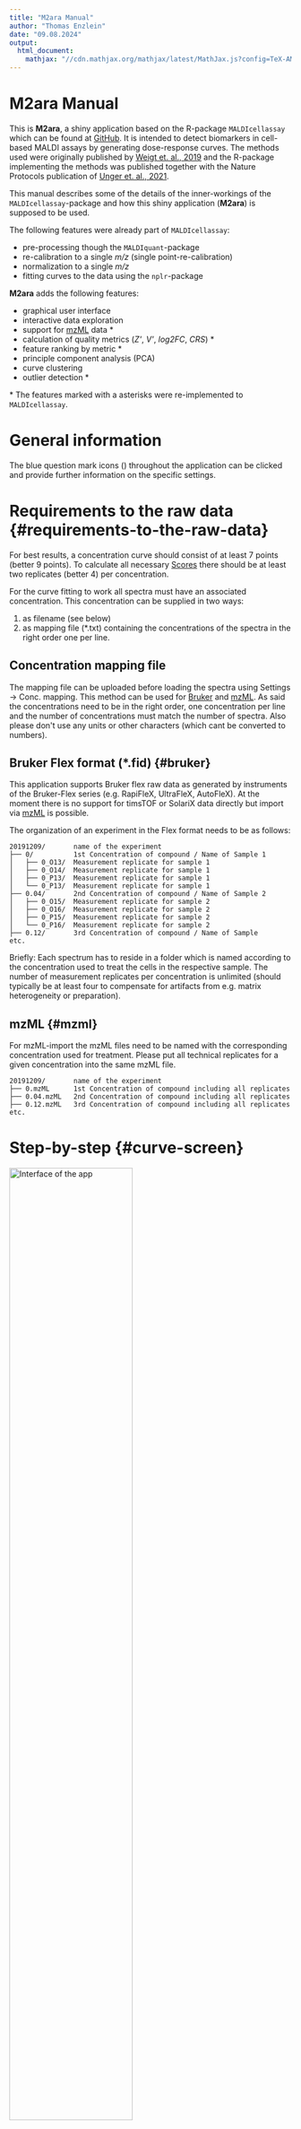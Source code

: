 ```yaml
---
title: "M2ara Manual"
author: "Thomas Enzlein"
date: "09.08.2024"
output:
  html_document:
    mathjax: "//cdn.mathjax.org/mathjax/latest/MathJax.js?config=TeX-AMS-MML_HTMLorMML"
---
```




# M2ara Manual

This is **M2ara**, a shiny application based on the R-package `MALDIcellassay` which can be found at [GitHub](https://github.com/CeMOS-Mannheim/MALDIcellassay). It is intended to detect biomarkers in cell-based MALDI assays by generating dose-response curves. The methods used were originally published by [Weigt et. al., 2019](https://www.sciencedirect.com/science/article/pii/S2451945619302053?via%3Dihub) and the R-package implementing the methods was published together with the Nature Protocols publication of [Unger et. al., 2021](https://www.nature.com/articles/s41596-021-00624-z).

This manual describes some of the details of the inner-workings of the `MALDIcellassay`-package and how this shiny application (**M2ara**) is supposed to be used.

The following features were already part of `MALDIcellassay`:

-   pre-processing though the `MALDIquant`-package
-   re-calibration to a single *m/z* (single point-re-calibration)
-   normalization to a single *m/z*
-   fitting curves to the data using the `nplr`-package

**M2ara** adds the following features:

-   graphical user interface
-   interactive data exploration
-   support for [mzML](#mzml) data \*
-   calculation of quality metrics (*Z'*, *V'*, *log2FC*, *CRS*) \*
-   feature ranking by metric \*
-   principle component analysis (PCA)
-   curve clustering
-   outlier detection \*

\* The features marked with a asterisks were re-implemented to `MALDIcellassay`.

# General information

The blue question mark icons (<!--html_preserve--><i class="far fa-circle-question" role="presentation" aria-label="circle-question icon"></i><!--/html_preserve-->) throughout the application can be clicked and provide further information on the specific settings.

# Requirements to the raw data {#requirements-to-the-raw-data}

For best results, a concentration curve should consist of at least 7 points (better 9 points).
To calculate all necessary [Scores](#scores) there should be at least two replicates (better 4) per concentration.

For the curve fitting to work all spectra must have an associated concentration. This concentration can be supplied in two ways: 
1. as filename (see below) 
2. as mapping file (\*.txt) containing the concentrations of the spectra in the right order one per line.

## Concentration mapping file 
The mapping file can be uploaded before loading the spectra using Settings -\> Conc. mapping. This method can be used for [Bruker](#bruker) and [mzML](#mzml). As said the concentrations need to be in the right order, one concentration per line and the number of concentrations must match the number of spectra. Also please don't use any units or other characters (which cant be converted to numbers).

## Bruker Flex format (\*.fid) {#bruker}

This application supports Bruker flex raw data as generated by instruments of the Bruker-Flex series (e.g. RapiFleX, UltraFleX, AutoFleX). At the moment there is no support for timsTOF or SolariX data directly but import via [mzML](#mzml) is possible.

The organization of an experiment in the Flex format needs to be as follows:

```         
20191209/       name of the experiment
├── 0/          1st Concentration of compound / Name of Sample 1
│   ├── 0_O13/  Measurement replicate for sample 1
│   ├── 0_O14/  Measurement replicate for sample 1
│   ├── 0_P13/  Measurement replicate for sample 1
│   └── 0_P13/  Measurement replicate for sample 1
├── 0.04/       2nd Concentration of compound / Name of Sample 2
│   ├── 0_O15/  Measurement replicate for sample 2
│   ├── 0_O16/  Measurement replicate for sample 2
│   ├── 0_P15/  Measurement replicate for sample 2
│   └── 0_P16/  Measurement replicate for sample 2
├── 0.12/       3rd Concentration of compound / Name of Sample 
etc.
```

Briefly: Each spectrum has to reside in a folder which is named according to the concentration used to treat the cells in the respective sample. The number of measurement replicates per concentration is unlimited (should typically be at least four to compensate for artifacts from e.g. matrix heterogeneity or preparation).

## mzML {#mzml}

For mzML-import the mzML files need to be named with the corresponding concentration used for treatment. Please put all technical replicates for a given concentration into the same mzML file.

```         
20191209/       name of the experiment
├── 0.mzML      1st Concentration of compound including all replicates
├── 0.04.mzML   2nd Concentration of compound including all replicates
├── 0.12.mzML   3rd Concentration of compound including all replicates
etc.
```

# Step-by-step {#curve-screen}

<div class="figure">
<img src="figures/interface.png" alt="Interface of the app" width="66%" />
<p class="caption">Interface of the app</p>
</div>

1.  Click on the **Select folder**-button (1, see figure above) and select a folder containing your experiment (see [Requirements to the raw data](#requirements-to-the-raw-data)). The following dialog is displayed:\
    <img src="figures/selectFolder.png" width="431" />

2.  Click on the **Load spectra**-button (1) to import your spectra. Depending on the size of the experiment, loading takes 30s - 3 minutes.

3.  You may now change any of the settings in the sidebar (2). Once your are satisfied click the **Process spectra**-button on the bottom of the sidebar.

4.  Analyze your data by clicking on entries in the table on bottom left (3). The plots for the curve and the peaks will change accordingly (4). You may want to display error bars or use the slider to change the displayed *m/z*-range (aka zoom) in the plot displaying the peaks. Note, you do not need to re-upload your data if you want to play with the settings. Just click the **Process spectra**-button again to re-do the calculations and after a short time your results will be updated.

5.  If you want to save the curve fit and peak profile of a given *m/z*-value you can click the download button below the peak table to save your results as \*.csv.

# Analysis pipeline

The analysis pipeline consist of the following steps (see figure below for a graphical overview):

1.  The folder of the experiment is selected (see [Requirements to the raw data](#requirements-to-the-raw-data))
2.  The data is loaded. Note, all steps after step 2 will use the data currently loaded. This means that there is no need to re-load the data if any changes are made to the settings.
3.  `Preprocessing` is applied to the raw data. This includes (in this order) `Smoothing` using "Savitzky Golay" method, `Baseline` substraction using "Top Hat" method, `Square-root transformation` of the intensity, `Detect peaks` of raw (single) spectra.
4.  The peaks are used to do the (single-point) `recalibration` on the single (continuous) spectra additionally the peaks are also recalibrated themselfs.
5.  The recalibrated single peaks are used to determine the normalization factor (does only apply for the `mz` normalization method). The `normalization` is applied to the single (continuous) spectra.
6.  The single peaks are used to do the alignment of the single (continuous) spectra.
7.  `Average spectra`: The single (continuous) spectra are used for averaging the measurement replicates for each concentration.
8.  `Detect peaks` of average spectra.
9.  `Intensity matrix`: The peaks of the average spectra are transformed into a matrix with columns representing *m/z* values and rows representing concentrations whereas cells contain the respective intensity.
10. `Varience filtering` is applied.
11. `Curve fitting` is performed.
12. `Quality metrics` are calculated (*V'*, *Z'*, *SSMD*, *Log2FC*, *CRS*).
13. The peaks can be selected in the `Peak table`.
14. The respective dose-response curve as well as the peak profile is visualized and might be saved.

<div class="figure">
<img src="figures/pipeline.png" alt="Schematic outline of the analysis workflow" width="66%" />
<p class="caption">Schematic outline of the analysis workflow</p>
</div>

# Individual screens

## Main Tab

### Curve subtab

The main [Curve](#curve-screen) screen is intended for a univariate analysis in a peak-by-peak manner.

On the upper right fitted curves and individual data points are shown (error bars showing the standard deviation or standard error of the mean can be displayed using the drop down menu). This plot can be used to judge the goodness of fit and the general curve shape manually.

The upper left show's a zoom-in to the corresponding individual peaks. The level of zoom can be adjusted to either display details of the peaks or investigate the surroundings of a single e.g. to judge if it is part of a isotopic envelope.

Below the two plots the peak table is shown. Here all found signals as well as all metrics are displayed. The two upper plots will change if a signal is selected.

#### Scores

**M²ara** comes with a variety of helpful scores/metrics that are meant to help judging the quality of response curves.

##### Modified Z':

In pharmaceutical industry and research, the quality of a bioassay is assessed by common metrics that rely on a negative and positive control [Zhang et al., 1999](https://pubmed.ncbi.nlm.nih.gov/10838414/), [Iversen et al., 2006](https://doi.org/10.1177/1087057105285610), [Ravkin et al., 2004](http://www.ravkin.net/articles/5322-7.pdf) . However, in order to be able to explore unknown cellular drug effects in whole-cell MALDI MS bioassays and to classify m/z features as either up-, down- or non-regulated, characteristic measures need to be deduced from the concentration response data directly. First, to assess the variability within the assay data relative to the effective window size, a modified form of the *Z’* factor [Zhang et al., 1999](https://pubmed.ncbi.nlm.nih.gov/10838414/), defined by 

$$
Z'_{mod.} = 1-\frac{3*(\sigma_u+\sigma_l)}{|\mu_u-\mu_l|}
$$ 

is implemented into **M²ara**. The modified *Z'* score helps to make a judgment about the distance of the means ( $\mu$ , more is better) and standard deviation ( $\sigma$ , less is better) of the upper ( $_u$ ) and lower ( $_l$ ) end of the curve.

##### Modified V':

The modified *V'* [Ravkin et al., 2004](http://www.ravkin.net/articles/5322-7.pdf) is introduced to assess the root-mean-square deviation of the response data relative to the log-logistic model fit, determined by 

$$
V'_{mod.}=1-6*\frac{\sigma_f}{|a_u-a_l|} 
$$ 

with 

$$
\sigma_f=\sqrt{\frac{1}{N}\sum(f_{exp}-f)^2}
$$

where $\sigma_f$ is the standard deviation of the residuals of the 4-parameter non-linear regression model *f* calculated from the experimental (exp) data and the model. Hereby, the modified *V'* factor reflects the goodness of the fit and thus the variance within all data points described by the model.
In short: *V'* focuses more on the goodness of fit of the curve to the data points.

##### Log2-Fold-Change

The $Log_2FC$ denotes the magnitude i.e. effect size of a response. It is defined as:

$$
Log_2 FC =log_2\frac{a_u}{a_l}
$$

where $a_u$ and $a_l$ the upper and lower asymptotes.
In short: The $Log_2FC$ gives the raw (no variation of data points considered) difference between the upper and lower part of the curve.

##### SSMD

The Strictly Standardized Mean Difference (*SSMD*), is implemented [Bray and Carpenter 2004](https://pubmed.ncbi.nlm.nih.gov/23469374/); [Zhang et al., 2007](https://doi.org/10.1016/j.ygeno.2006.12.014), with:

$$
SSMD = \frac{|\mu_l-\mu_u|}{\sqrt{\sigma^2_u+\sigma^2_l}}
$$
In short: The *SSMD* gives the difference between the upper and lower part of the curves in units of standard deviation. Or in other words, it gives a weigthed differences.

##### Curve-repsonse-score (CRS)

$$
CRS=
\begin{cases}
\frac{fcScore+vScore+zScore}{3}*100,\\
0 \quad for \quad Z'_{mod.}<-0.5 \quad or \quad V'_{mod.}<-0.5
\end{cases}
$$
with

$$
fcScore=
\begin{cases}
1 \quad for \quad |log_2FC| > log_2FC_{max}\\
\frac{|log_2FC|}{log_2FC}
\end{cases}
$$

and

$$
vScore=V'_{mod.}
$$

and

$$
zScore=
\begin{cases}
1 \quad for \quad Z'_{mod.}>0.5\\
\frac{Z'_{mod.}}{0.5} \quad for \quad 0.5 > Z'_{mod.}>-0.5
\end{cases}
$$

The *CRS* combines three measures used to describe the quality of a response curve, the effect size defined as $Log_2FC$ and incorporated in the fcScore, the $V'_{mod.}$ factor being equal to the vScore and the $Z'_{mod.}$ factor used in the definition of the zScore. In the fcScore, the $Log_2FC$ is normalized by and thresholded at $Log_2FC_{max}=2.59$ . The factor is chosen to not overrate features that exhibit substantial changes. The restriction of the $Z'_{mod.}$ factor to the zScore is made due to the common interpretation of the *Z’* factor (Zhang, Chung and Oldenburg 1999). For $Z'_{mod.}>0.5$ a bioassay is said to be excellent, since for $\sigma_l=\sigma_u$ a value of 0.5 is equivalent to a separation of 12 standard deviations between $\mu_u$ and $\mu_l$ . Accordingly, a value of -0.5 is equivalent to a separation of 3 standard deviations between  $\mu_u$ and $\mu_l$ for $\sigma_l=\sigma_u$ . The rather moderate lower threshold is in particular of importance for MALDI MS-based bioassay exhibiting a relatively high variance in the data. 

### Metrics subtab

The metrics screen enables to visualize different metrics (*Z'*, *V'*, *SSMD*, *logFC*, *CRS* as well as pEC50, etc.) as a function of **m/z**. The direction of the peaks (up or down) highlights the direction of regulation (if the intensity of the signal increases or decreases with the concentration). It is therefor useful to get a fast overview of the whole data set. The different metrics concentrate on different aspects of the quality of the curve.

## QC tab

The top part of the OC tab focuses on the (potential) peak used for re-calibration and enables the user to inspect the alignment of the (average) spectra per concentration.

The lower left part shows different metrics (both assay quality metrics like *Z'*, *V'*, *CRS* and MALDI parameters like total ion current as well as re-calibration shifts and PCA loadings) per spot in a target plate view. **This functionality is currently only featured for Bruker raw data. And wont be visible with the `mzML` input file format selected.**

The lower right shows processing (and in case of Bruker data also some measurement meta data) as a summary.

<div class="figure">
<img src="figures/qc.png" alt="Example of QC-tab" width="66%" />
<p class="caption">Example of QC-tab</p>
</div>

## PCA tab

A PCA (Principle component analysis) enables a multivariate view to the data by dimensional reduction. Although, on its own its hard to identify biomarkers/regulated signals with it, the PCA is highly useful to judge the general concentration-dependent differences introduced by the treatment. A high separation of the different concentrations shows that some multivariate effects are in place were-as a low separation hints at either low effects overall or effects that are unique to some single (and most likely rather small) peaks. This is why the PCA can be a nice addition to the univariate analysis featured on the [Curves](#curve-screen)-screen The PCA can be generated by clicking on the `Perform PCA`-Button.

<div class="figure">
<img src="figures/pca_scores.png" alt="PCA scores plot" width="66%" />
<p class="caption">PCA scores plot</p>
</div>

The drop down menu's adjust the PC (Principle component) shown on the x- and y-axis. The sliders adjust the L1 (Lasso) and L2 (Ridge) penalty. A high L1 penalty will lead to a sparse (low amount of non-zero loading's) representations of the data, making it easier to identify factors (signals) that influence the separation shown in the scores plot. If the L1 penalty is set to 0 a normal (dense) PCA will be generated.

The loading's can used to identify peaks that have a high influence to the scores of the PCA.

<div class="figure">
<img src="figures/pca_loadings.png" alt="PCA loadings plot" width="66%" />
<p class="caption">PCA loadings plot</p>
</div>

Using the `Summarise loadings`-button either the summarized (see figure above) or full (in a loadings vs **m/z** spectrum) loading's can be visualized. Using the `Send to peak table`-button the numeric loading's can be send to the peak table on the [Curve](#curve-screen)-screen to investigate easily if the overlap with univariate signals of interest (high scores in *Z'*, *V'* or *CRS*) or if the represent a separate regulation cause by many smaller changes not strong enough to lead to high scores on their own.

## Cluster tab

The cluster tab enables to cluster curves based on their shape to enable to detect signals of interest that follow a similar direction as one (or many) target signals.

<div class="figure">
<img src="figures/clustering_curves.png" alt="Curve clustering" width="66%" />
<p class="caption">Curve clustering</p>
</div>

On the right the individual (black) curves for all signals are shown together with their average curves trajectory (colored). The left plot shows all trajectories in direct comparison.

Using the slider the user needs to adjust the number of clusters to a reasonable value. The clustering metrics shown below can help but in the end non of these metrics is perfect and the clustering might work better for some data sets then for other. It is intended not as an analytic tool but rather as a helper to find curves with similar trajectories (e.g. identify all signals were the intensity goes up or down with increasing concentration). So the number of clusters should be selected in a way that the average trajectories line up as good as possible with the individual curves.

<div class="figure">
<img src="figures/clustering_metrics.png" alt="Clustering metrics" width="66%" />
<p class="caption">Clustering metrics</p>
</div>

## Settings tab

<div class="figure">
<img src="figures/settings.png" alt="Settings tab" width="33%" />
<p class="caption">Settings tab</p>
</div>

The `File format`-menu can be used to select between Bruker raw data of mzML format (see [Requirements to the raw data](#requirements-to-the-raw-data)).

The `Conc. mapping` upload button enables the upload of a mapping file containing one concentration for each spectrum. It needs to be in the \*.txt-format and needs to contain one concentration (dont include units!) per line, one for each spectrum. The file needs to be uploaded before the spectra are loaded using the button on the sidebar if the mapping should be used.

The `Peak window size` and `Peak method` setting enables to change the peak detection. Usually a `Peak window size` of 20 and the *SuperSmoother* method should lead to good results. Sometimes, especially if a small peak is close to a large one, this small peak might not be detected. In this cases the `Peak window size` can be decreased or if this is still not enough the *MAD* peak detection method can be chosen. Please note that both will lead to much more signals being considered as valid peaks, so it makes sense to increase SNR at the same time.

The `Exclude empty spectra` setting will exclude spectra that don't contain any signals.

### Saving processing parameters

To save results for a later usage the app includes the option to save all relevant processing parameters. This can be done by clicking: `Settings` -\> `Save settings`. If also the path to the data should be saved this needs to be after setting the directory but before loading the spectra.

A file called `settings.csv` is saved in the working directory containing all parameters.

If such a file is found at the start-up of the app, the parameters will be loaded as defaults.

As processing is typically fast, this is a more efficient (time & disk-space) process then to save the complete app-state including spectra and calculated values.

## Save fitting parameters

The curve fitting in the app is internally performed by the [nplr-package](https://github.com/fredcommo/nplr) that used the Richardson Formula for Logistic regression:

$$
y=\frac{B+(T-B)}{(1+10^{scal*(xmid-x)})^s}
$$

The parameters used for each single *m/z* can be downloaded from the app under `Settings` -\> `Save fitting param.`.
